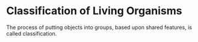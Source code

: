 # Classification of Living Organisms

The process of putting objects into groups, based upon shared features, is called classification.